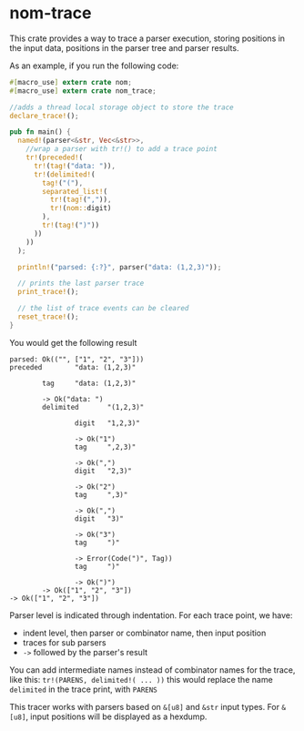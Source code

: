# nom-trace

This crate provides a way to trace a parser execution,
storing positions in the input data, positions in the parser
tree and parser results.

As an example, if you run the following code:

```rust
#[macro_use] extern crate nom;
#[macro_use] extern crate nom_trace;

//adds a thread local storage object to store the trace
declare_trace!();

pub fn main() {
  named!(parser<&str, Vec<&str>>,
    //wrap a parser with tr!() to add a trace point
    tr!(preceded!(
      tr!(tag!("data: ")),
      tr!(delimited!(
        tag!("("),
        separated_list!(
          tr!(tag!(",")),
          tr!(nom::digit)
        ),
        tr!(tag!(")"))
      ))
    ))
  );

  println!("parsed: {:?}", parser("data: (1,2,3)"));

  // prints the last parser trace
  print_trace!();

  // the list of trace events can be cleared
  reset_trace!();
}
```

You would get the following result
```
parsed: Ok(("", ["1", "2", "3"]))
preceded        "data: (1,2,3)"

        tag     "data: (1,2,3)"

        -> Ok("data: ")
        delimited       "(1,2,3)"

                digit   "1,2,3)"

                -> Ok("1")
                tag     ",2,3)"

                -> Ok(",")
                digit   "2,3)"

                -> Ok("2")
                tag     ",3)"

                -> Ok(",")
                digit   "3)"

                -> Ok("3")
                tag     ")"

                -> Error(Code(")", Tag))
                tag     ")"

                -> Ok(")")
        -> Ok(["1", "2", "3"])
-> Ok(["1", "2", "3"])
```

Parser level is indicated through indentation. For each trace point, we have:

- indent level, then parser or combinator name, then input position
- traces for sub parsers
- `->` followed by the parser's result

You can add intermediate names instead of combinator names for the trace,
like this: `tr!(PARENS, delimited!( ... ))`
this would replace the name `delimited` in the trace print, with `PARENS`

This tracer works with parsers based on `&[u8]` and `&str` input types.
For `&[u8]`, input positions will be displayed as a hexdump.

